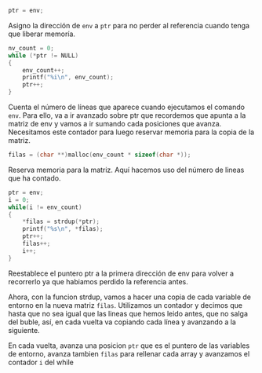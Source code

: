 ```C
ptr = env;
```
Asigno la dirección de `env` a `ptr` para no perder al referencia cuando tenga que liberar memoría.
<br>

```c
nv_count = 0;
while (*ptr != NULL)
{
	env_count++;
	printf("%i\n", env_count);
	ptr++;
}
```
Cuenta el número de líneas que aparece cuando ejecutamos el comando `env`. Para ello, va a ir avanzado sobre ptr que recordemos que apunta a la matriz de env y vamos a ir sumando cada posiciones que avanza.
Necesitamos este contador para luego reservar memoria para la copia de la matriz.

```c
filas = (char **)malloc(env_count * sizeof(char *));
```
Reserva memoria para la matriz. Aquí hacemos uso del número de lineas que ha contado.

```c
ptr = env;
i = 0;
while(i != env_count)
{
	*filas = strdup(*ptr);
	printf("%s\n", *filas);
	ptr++;
	filas++;
	i++;
}
```
Reestablece el puntero ptr a la primera dirección de env para volver a recorrerlo ya que habiamos perdido la referencia antes. 

Ahora, con la funcion strdup, vamos a hacer una copia de cada variable de entorno en la nueva matriz `filas`. Utilizamos un contador y decimos que hasta que no sea igual que las lineas que hemos leido antes, que no salga del buble, así, en cada vuelta va copiando cada línea y avanzando a la siguiente.

En cada vuelta, avanza una posicion `ptr` que es el puntero de las variables de entorno, avanza tambien `filas` para rellenar cada array y avanzamos el contador `i` del while